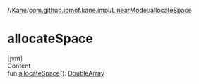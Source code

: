 //[Kane](../../index.md)/[com.github.jomof.kane.impl](../index.md)/[LinearModel](index.md)/[allocateSpace](allocate-space.md)



# allocateSpace  
[jvm]  
Content  
fun [allocateSpace](allocate-space.md)(): [DoubleArray](https://kotlinlang.org/api/latest/jvm/stdlib/kotlin/-double-array/index.html)  



